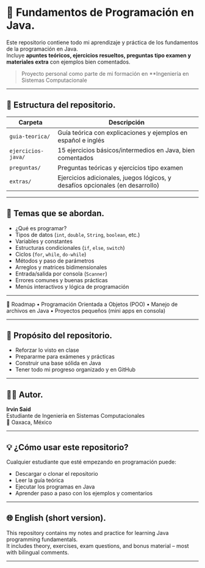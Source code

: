 # 📘 Fundamentos de Programación en Java.

Este repositorio contiene todo mi aprendizaje y práctica de los fundamentos de la programación en Java.  
Incluye **apuntes teóricos, ejercicios resueltos, preguntas tipo examen y materiales extra** con ejemplos bien comentados.

> Proyecto personal como parte de mi formación en **Ingeniería en Sistemas Computacionale

---

## 📁 Estructura del repositorio.

| Carpeta            | Descripción |
|--------------------|-------------|
| `guia-teorica/`    | Guía teórica con explicaciones y ejemplos en español e inglés |
| `ejercicios-java/` | 15 ejercicios básicos/intermedios en Java, bien comentados |
| `preguntas/`       | Preguntas teóricas y ejercicios tipo examen |
| `extras/`          | Ejercicios adicionales, juegos lógicos, y desafíos opcionales (en desarrollo) |

---

## 🧠 Temas que se abordan.

- ¿Qué es programar?
- Tipos de datos (`int`, `double`, `String`, `boolean`, etc.)
- Variables y constantes
- Estructuras condicionales (`if`, `else`, `switch`)
- Ciclos (`for`, `while`, `do-while`)
- Métodos y paso de parámetros
- Arreglos y matrices bidimensionales
- Entrada/salida por consola (`Scanner`)
- Errores comunes y buenas prácticas
- Menús interactivos y lógica de programación

---

🚀 Roadmap
	•	Programación Orientada a Objetos (POO)
	•	Manejo de archivos en Java
	•	Proyectos pequeños (mini apps en consola)

---

## 🚀 Propósito del repositorio.

- Reforzar lo visto en clase  
- Prepararme para exámenes y prácticas  
- Construir una base sólida en Java  
- Tener todo mi progreso organizado y en GitHub

---

## 🧑‍💻 Autor.

**Irvin Said**  
Estudiante de Ingeniería en Sistemas Computacionales  
📍 Oaxaca, México

---

## 💡 ¿Cómo usar este repositorio?

Cualquier estudiante que esté empezando en programación puede:

- Descargar o clonar el repositorio  
- Leer la guía teórica  
- Ejecutar los programas en Java  
- Aprender paso a paso con los ejemplos y comentarios

---

## 🌐 English (short version).

This repository contains my notes and practice for learning Java programming fundamentals.  
It includes theory, exercises, exam questions, and bonus material – most with bilingual comments.

---

